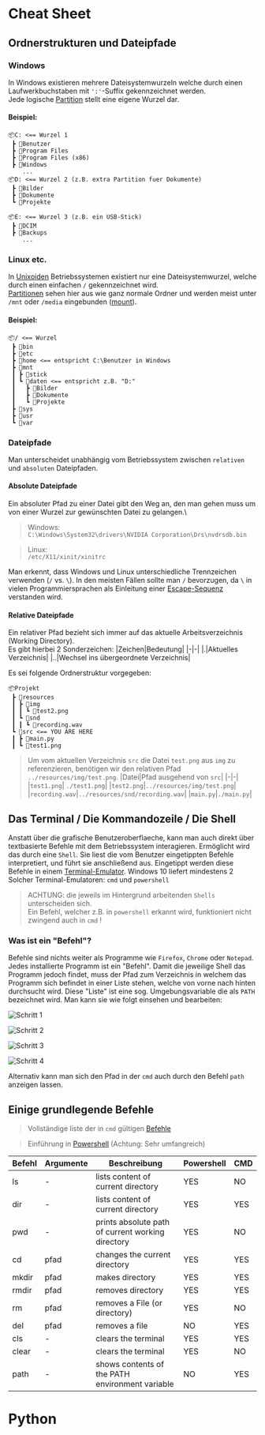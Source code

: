 # Cheat Sheet

## Ordnerstrukturen und Dateipfade
### Windows
In Windows existieren mehrere Dateisystemwurzeln welche durch einen Laufwerkbuchstaben mit `':'`-Suffix gekennzeichnet werden.\
Jede logische [Partition](https://de.wikipedia.org/wiki/Partition_(Datentr%C3%A4ger)) stellt eine eigene Wurzel dar.
#### Beispiel:
```
📦C: <== Wurzel 1 
 ┣ 📂Benutzer
 ┣ 📂Program Files
 ┣ 📂Program Files (x86)
 ┣ 📂Windows
    ...
📦D: <== Wurzel 2 (z.B. extra Partition fuer Dokumente)
 ┣ 📂Bilder
 ┣ 📂Dokumente
 ┗ 📂Projekte

📦E: <== Wurzel 3 (z.B. ein USB-Stick)
 ┣ 📂DCIM
 ┣ 📂Backups
    ...
```
### Linux etc.
In [Unixoiden](https://de.wikipedia.org/wiki/Unixoides_System) Betriebssystemen existiert nur eine Dateisystemwurzel, welche durch einen einfachen `/` gekennzeichnet wird.\
[Partitionen](https://de.wikipedia.org/wiki/Partition_(Datentr%C3%A4ger)) sehen hier aus wie ganz normale Ordner und werden meist unter `/mnt` oder `/media` eingebunden ([mount](https://de.wikipedia.org/wiki/Einh%C3%A4ngepunkt)).
#### Beispiel:
```
📦/ <== Wurzel
 ┣ 📂bin
 ┣ 📂etc
 ┣ 📂home <== entspricht C:\Benutzer in Windows
 ┣ 📂mnt
 ┃ ┣ 📂stick 
 ┃ ┗ 📂daten <== entspricht z.B. "D:"
 ┃   ┣ 📂Bilder
 ┃   ┣ 📂Dokumente
 ┃   ┗ 📂Projekte
 ┣ 📂sys
 ┣ 📂usr
 ┗ 📂var
```
### Dateipfade
Man unterscheidet unabhängig vom Betriebssystem zwischen `relativen` und `absoluten` Dateipfaden.
#### Absolute Dateipfade
Ein absoluter Pfad zu einer Datei gibt den Weg an, den man gehen muss um von einer Wurzel zur gewünschten Datei zu gelangen.\
> Windows:\
`C:\Windows\System32\drivers\NVIDIA Corporation\Drs\nvdrsdb.bin`

> Linux:\
>  `/etc/X11/xinit/xinitrc`

Man erkennt, dass Windows und Linux unterschiedliche Trennzeichen verwenden (`/` vs. `\`). In den meisten Fällen sollte man `/` bevorzugen, da `\` in vielen Programmiersprachen als Einleitung einer [Escape-Sequenz](https://de.wikipedia.org/wiki/Escape-Sequenz) verstanden wird.

#### Relative Dateipfade
Ein relativer Pfad bezieht sich immer auf das aktuelle Arbeitsverzeichnis (Working Directory).\
Es gibt hierbei 2 Sonderzeichen:
|Zeichen|Bedeutung|
|-|-|
|.|Aktuelles Verzeichnis|
|..|Wechsel ins übergeordnete Verzeichnis|

Es sei folgende Ordnerstruktur vorgegeben:
```
📦Projekt
 ┣ 📂resources
 ┃ ┣ 📂img
 ┃ ┃ ┗ 📜test2.png
 ┃ ┗ 📂snd
 ┃ ┃ ┗ 📜recording.wav
 ┗ 📂src <== YOU ARE HERE
 ┃ ┣ 📜main.py
 ┃ ┗ 📜test1.png
```
> Um vom aktuellen Verzeichnis `src` die Datei `test.png` aus `img` zu referenzieren, benötigen wir den relativen Pfad `../resources/img/test.png`.
> |Datei|Pfad ausgehend von `src`|
|-|-|
|`test1.png`| `./test1.png`|
|`test2.png`|`../resources/img/test.png`|
|`recording.wav`|`../resources/snd/recording.wav`|
|`main.py`|`./main.py`|

## Das Terminal / Die Kommandozeile / Die Shell
Anstatt über die grafische Benutzeroberflaeche, kann man auch direkt über textbasierte Befehle mit dem Betriebssystem interagieren.
Ermöglicht wird das durch eine `Shell`.
Sie liest die vom Benutzer eingetippten Befehle interpretiert, und führt sie anschließend aus.
Eingetippt werden diese Befehle in einem [Terminal-Emulator](https://de.wikipedia.org/wiki/Terminalemulation).
Windows 10 liefert mindestens 2 Solcher Terminal-Emulatoren: `cmd` und `powershell` 
> ACHTUNG:
> die jeweils im Hintergrund arbeitenden `Shells` unterscheiden sich.\
> Ein Befehl, welcher z.B. in `powershell` erkannt wird, funktioniert nicht zwingend auch in `cmd` !
### Was ist ein "Befehl"?
Befehle sind nichts weiter als Programme wie `Firefox`, `Chrome` oder `Notepad`.
Jedes installierte Programm ist ein "Befehl".
Damit die jeweilige Shell das Programm jedoch findet, muss der Pfad zum Verzeichnis in welchem das Programm sich befindet in einer Liste stehen, welche von vorne nach hinten durchsucht wird.
Diese "Liste" ist eine sog. Umgebungsvariable die als `PATH` bezeichnet wird.
Man kann sie wie folgt einsehen und bearbeiten:


![Schritt 1](./Umgebungsvariablen.png)

![Schritt 2](./Umgebungsvariablen_1.png)

![Schritt 3](./Umgebungsvariablen_2.png)

![Schritt 4](./Umgebungsvariablen_3.png)


Alternativ kann man sich den Pfad in der `cmd` auch durch den Befehl `path` anzeigen lassen.

## Einige grundlegende Befehle

> Vollständige liste der in `cmd` gültigen [Befehle](https://docs.microsoft.com/de-de/windows-server/administration/windows-commands/windows-commands)

> Einführung in [Powershell](https://docs.microsoft.com/de-de/powershell/scripting/learn/ps101/01-getting-started?view=powershell-7.2) (Achtung: Sehr umfangreich)


|Befehl|Argumente|Beschreibung|Powershell|CMD|
|-|-|-|-|-|
|ls|-|lists content of current directory|YES|NO|
|dir|-|lists content of current directory|YES|YES|
|pwd|-|prints absolute path of current working directory|YES|NO|
|cd| pfad |changes the current directory|YES|YES|
|mkdir| pfad | makes directory |YES|YES|
|rmdir| pfad | removes directory |YES|YES|
|rm| pfad | removes a File (or directory)|YES|NO|
|del| pfad | removes a file| NO | YES|
|cls| - | clears the terminal | YES | YES |
|clear| -| clears the terminal | YES | NO |
|path| - | shows contents of the PATH environment variable| NO | YES |

# Python
